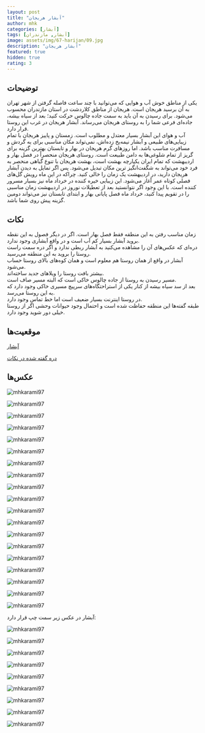 ```yaml
---
layout: post
title: "آبشار هریجان"
author: mhk
categories: [آبشار]
tags: [آبشار, مازندران]
image: assets/img/67-harijan/09.jpg
description: "آبشار هریجان"
featured: true
hidden: true
rating: 3
---
```


## توضیحات
یکی از مناطق خوش آب و هوایی که می‌توانید با چند ساعت فاصله گرفتن از شهر تهران به آن برسید هریجان است. هریجان از مناطق کلاردشت در استان مازندران محسوب می‌شود. برای رسیدن به آن باید به سمت جاده چالوس حرکت کنید؛ بعد از سیاه بیشه، جاده‌ای فرعی شما را به روستای هریجان می‌رساند. آبشار هریجان در غرب این روستا قرار دارد.  
آب و هوای این آبشار بسیار معتدل و مطلوب است. زمستان و پاییز هریجان با تمام زیبایی‌های طبیعی و آبشار نیمه‌یخ زده‌اش، نمی‌تواند مکان مناسبی برای یه گردش و مسافرت مناسب باشد. اما روزهای گرم هریجان در بهار و تابستان بهترین گزینه برای گریز از تمام شلوغی‌ها به دامن طبیعت است.   روستای هریجان منحصراً در فصل بهار و اردیبهشت که تمام ایران یکپارچه بهشت است، بهشت هریجان با تنوع گیاهی منحصر به فرد خود می‌تواند به شگفت‌انگیز ترین مکان تبدیل می‌شود. پس اگر تمایل به دیدن آبشار هریجان دارید، در اردیبهشت یک زمان را خالی کنید. چراکه در این ماه رویش گل‌های فصلی کوتاه عمر آغاز می‌شود. این زیبایی خیره کننده در خرداد ماه نیز بسیار مسرور کننده است. با این وجود اگر نتوانستید بعد از تعطیلات نوروز در اردیبهشت زمان مناسبی را در تقویم پیدا کنید، خرداد ماه فصل پایانی بهار و ابتدای تابستان نیز می‌تواند دومین گزینه پیش روی شما باشد.  

## نکات
زمان مناسب رفتن به این منطقه فقط فصل بهار است. اگر در دیگر فصول به این نقطه بروید آبشار بسیار کم آب است و در واقع آبشاری وجود ندارد.  
دره‌ای که عکس‌های آن را مشاهده می‌کنید به آبشار ربطی ندارد و اگر دره سمت راست روستا را بروید به این منطقه می‌رسید.  
آبشار در واقع از همان روستا هم معلوم است و همان کوه‌های بالای روستا حساب می‌شود.  
بیشتر بافت روستا را ویلاهای جدید ساخته‌اند.  
مسیر رسیدن به روستا از جاده چالوس خاکی است که البته مسیر صاف است.  
بعد از سد سیاه بیشه از کنار یکی از استراحتگاه‌های سرپیچ مسیری خاکی وجود دارد که به این روستا می‌رسد.  
در روستا اینترنت بسیار ضعیف است اما خط تماس وجود دارد.  
طبقه گفته‌ها این منطقه حفاظت شده است و احتمال وجود حیوانات وحشی اگر از روستا خیلی دور شوید وجود دارد.  


## موقعیت‌ها
[آبشار](https://www.google.com/maps/place/Harijan+Waterfall/@36.230925,51.3258184,13.73z/data=!4m5!3m4!1s0x3f8c2a95edb464dd:0x27516c233ee8bc3f!8m2!3d36.2432738!4d51.3302064)  

[دره گفته شده در نکات](https://www.google.com/maps/place/36%C2%B013'49.7%22N+51%C2%B019'53.6%22E/@36.231413,51.3286998,972m/data=!3m1!1e3!4m13!1m6!3m5!1s0x3f8c2a95edb464dd:0x27516c233ee8bc3f!2sHarijan+Waterfall!8m2!3d36.2432738!4d51.3302064!3m5!1s0x0:0x74f04bb09212e8e6!7e2!8m2!3d36.2304753!4d51.3315621)  

## عکس‌ها
![mhkarami97](/assets/img/67-harijan/01.jpg)  

![mhkarami97](/assets/img/67-harijan/02.jpg)  

![mhkarami97](/assets/img/67-harijan/03.jpg)  

![mhkarami97](/assets/img/67-harijan/04.jpg)  

![mhkarami97](/assets/img/67-harijan/05.jpg)  

![mhkarami97](/assets/img/67-harijan/06.jpg)  

![mhkarami97](/assets/img/67-harijan/07.jpg)  

![mhkarami97](/assets/img/67-harijan/08.jpg)  

![mhkarami97](/assets/img/67-harijan/09.jpg)  

![mhkarami97](/assets/img/67-harijan/10.jpg)  

![mhkarami97](/assets/img/67-harijan/11.jpg)  

![mhkarami97](/assets/img/67-harijan/12.jpg)  

![mhkarami97](/assets/img/67-harijan/13.jpg)  

![mhkarami97](/assets/img/67-harijan/14.jpg)  

![mhkarami97](/assets/img/67-harijan/15.jpg)  

![mhkarami97](/assets/img/67-harijan/16.jpg)  

![mhkarami97](/assets/img/67-harijan/17.jpg)  

![mhkarami97](/assets/img/67-harijan/18.jpg)  

![mhkarami97](/assets/img/67-harijan/19.jpg)  

آبشار در عکس زیر سمت چپ قرار دارد:  

![mhkarami97](/assets/img/67-harijan/20.jpg)  

![mhkarami97](/assets/img/67-harijan/21.jpg)  

![mhkarami97](/assets/img/67-harijan/22.jpg)  

![mhkarami97](/assets/img/67-harijan/23.jpg)  

![mhkarami97](/assets/img/67-harijan/24.jpg)  

![mhkarami97](/assets/img/67-harijan/25.jpg)  

![mhkarami97](/assets/img/67-harijan/26.jpg)  

![mhkarami97](/assets/img/67-harijan/27.jpg)  

![mhkarami97](/assets/img/67-harijan/28.jpg)  